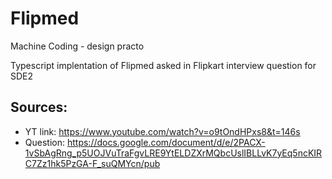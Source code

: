 # Flipmed
Machine Coding - design practo

Typescript implentation of Flipmed asked in Flipkart interview question for SDE2

## Sources:
* YT link: https://www.youtube.com/watch?v=o9tOndHPxs8&t=146s
* Question: https://docs.google.com/document/d/e/2PACX-1vSbAgRng_p5UOJVuTraFgvLRE9YtELDZXrMQbcUslIBLLvK7yEq5ncKIRC7Zz1hk5PzGA-F_suQMYcn/pub
